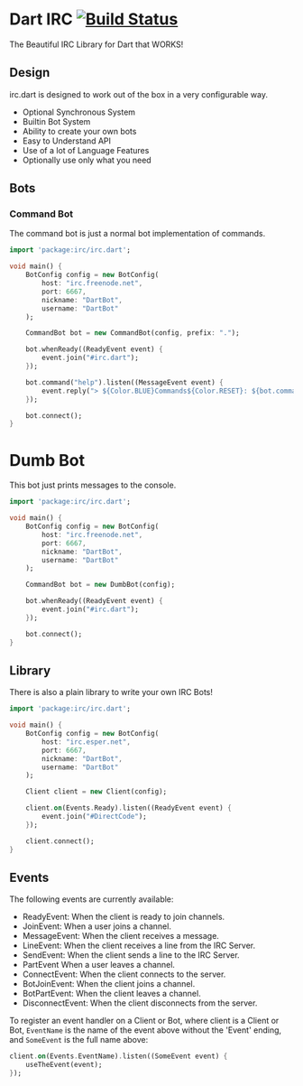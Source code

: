 # Dart IRC [![Build Status](https://drone.io/github.com/kaendfinger/irc.dart/status.png)](https://drone.io/github.com/kaendfinger/irc.dart/latest)

The Beautiful IRC Library for Dart that WORKS!

## Design

irc.dart is designed to work out of the box in a very configurable way.

- Optional Synchronous System
- Builtin Bot System
- Ability to create your own bots
- Easy to Understand API
- Use of a lot of Language Features
- Optionally use only what you need

## Bots

### Command Bot

The command bot is just a normal bot implementation of commands.

```dart
import 'package:irc/irc.dart';

void main() {
    BotConfig config = new BotConfig(
        host: "irc.freenode.net",
        port: 6667,
        nickname: "DartBot",
        username: "DartBot"
    );

    CommandBot bot = new CommandBot(config, prefix: ".");

    bot.whenReady((ReadyEvent event) {
        event.join("#irc.dart");
    });

    bot.command("help").listen((MessageEvent event) {
        event.reply("> ${Color.BLUE}Commands${Color.RESET}: ${bot.commands.keys.join(', ')}");
    });

    bot.connect();
}
```

# Dumb Bot

This bot just prints messages to the console.

```dart
import 'package:irc/irc.dart';

void main() {
    BotConfig config = new BotConfig(
        host: "irc.freenode.net",
        port: 6667,
        nickname: "DartBot",
        username: "DartBot"
    );

    CommandBot bot = new DumbBot(config);

    bot.whenReady((ReadyEvent event) {
        event.join("#irc.dart");
    });

    bot.connect();
}
```

## Library

There is also a plain library to write your own IRC Bots!

```dart
import 'package:irc/irc.dart';

void main() {
    BotConfig config = new BotConfig(
        host: "irc.esper.net",
        port: 6667,
        nickname: "DartBot",
        username: "DartBot"
    );

    Client client = new Client(config);

    client.on(Events.Ready).listen((ReadyEvent event) {
        event.join("#DirectCode");
    });

    client.connect();
}
```

## Events

The following events are currently available:

- ReadyEvent: When the client is ready to join channels.
- JoinEvent: When a user joins a channel.
- MessageEvent: When the client receives a message.
- LineEvent: When the client receives a line from the IRC Server.
- SendEvent: When the client sends a line to the IRC Server.
- PartEvent When a user leaves a channel.
- ConnectEvent: When the client connects to the server.
- BotJoinEvent: When the client joins a channel.
- BotPartEvent: When the client leaves a channel.
- DisconnectEvent: When the client disconnects from the server.

To register an event handler on a Client or Bot, where client is a Client or Bot, `EventName` is the name of the event above without the 'Event' ending, and `SomeEvent` is the full name above:

```dart
client.on(Events.EventName).listen((SomeEvent event) {
    useTheEvent(event);
});
```
